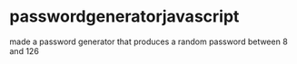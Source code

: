 # passwordgeneratorjavascript
made a password generator that produces a random password between 8 and 126
